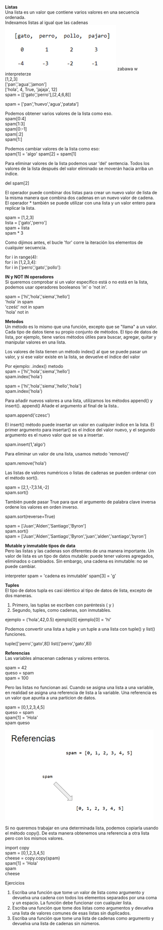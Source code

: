 ﻿**Listas**  
Una lista es un valor que contiene varios valores en una secuencia ordenada.  
Indexamos listas al igual que las cadenas
![](index_lista.png)
zabawa w interpreterze  
[1,2,3]  
['pan','agua','jamon']  
['hola', 4, True, 'jajaja', 12]  
spam = [['gato','perro'],[2,4,6,8]]  

spam = ['pan','huevo','agua','patata']

Podemos obtener varios valores de la lista como eso.  
spam[0:4]  
spam[1:3]  
spam[0:-1]  
spam[:2]  
spam[1:]

Podemos cambiar valores de la lista como eso:  
spam[1] = 'algo'
spam[2] = spam[1]

Para eliminar valores de la lista podemos usar 'del' sentencia. Todos los valores de la lista después del valor eliminado se moverán hacia arriba un índice.

del spam[2]

El operador puede combinar dos listas para crear un nuevo valor de lista de la misma manera que combina dos cadenas en un nuevo valor de cadena. El operador * también se puede utilizar con una lista y un valor entero para replicar la lista.

spam = [1,2,3]  
lista = ['gato','perro']  
spam + lista  
spam * 3  


Como dijimos antes, el bucle 'for' corre la iteración los elementos de cualquier secuencia.

for i in range(4):  
for i in [1,2,3,4]:  
for i in ['perro','gato','pollo']:  

**IN y NOT IN operadores**  
Si queremos comprobar si un valor específico está o no está en la lista, podemos usar operadores booleanos 'in' o 'not in'.

spam = ['hi','hola','siema','hello']  
'hola' in spam   
'cześć' not in spam  
'hola' not in

**Metodos**  
Un método es lo mismo que una función, excepto que se "llama" a un valor.  
Cada tipo de datos tiene su propio conjunto de métodos. El tipo de datos de lista, por ejemplo, tiene varios métodos útiles para buscar, agregar, quitar y manipular valores en una lista.

Los valores de lista tienen un método index() al que se puede pasar un valor, y si ese valor existe en la lista, se devuelve el índice del valor  

Por ejemplo: .index() metodo  
spam = ['hi','hola','siema','hello']    
spam.index('hola')

spam = ['hi','hola','siema','hello','hola']  
spam.index('hola')

Para añadir nuevos valores a una lista, utilizamos los métodos append() y insert().
append() Añade el argumento al final de la lista..

spam.append('czesc')

El insert() método puede insertar un valor en cualquier índice en la lista. El primer argumento para insertar() es el índice del valor nuevo, y el segundo argumento es el nuevo valor que se va a insertar.

spam.insert(1,'algo')

Para eliminar un valor de una lista, usamos metodo 'remove()'

spam.remove('hola')

Las listas de valores numéricos o listas de cadenas se pueden ordenar con el método sort().  

spam = [2,1,-7,3.14,-2]  
spam.sort()  

También puede pasar True para que el argumento de palabra clave inversa ordene los valores en orden inverso.  

spam.sort(reverse=True)

spam = ['Juan','Alden','Santiago','Byron']  
spam.sort()  
spam = ['Juan','Alden','Santiago','Byron','juan','alden','santiago','byron']

**Mutable y inmutable tipos de data**  
Pero las listas y las cadenas son diferentes de una manera importante. Un valor de lista es un tipo de datos mutable: puede tener valores agregados, eliminados o cambiados. Sin embargo, una cadena es inmutable: no se puede cambiar.

interpreter
spam = 'cadena es inmutable'
spam[3] = 'g'

**Tuples**  
El tipo de datos tupla es casi idéntico al tipo de datos de lista, excepto de dos maneras.  
1. Primero, las tuplas se escriben con paréntesis ( y )
2. Segundo, tuples, como cadenas, son inmutables.

ejemplo = ('hola',42,0.5)
ejemplo[0]
ejemplo[0] = 'hi'

Podemos convertir una lista a tuple y un tuple a una lista con tuple() y list() funciones.

tuple(['perro','gato',8])
list(('perro','gato',8))

**Referencias**  
Las variables almacenan cadenas y valores enteros.  

spam = 42  
queso = spam  
spam = 100

Pero las listas no funcionan así. Cuando se asigna una lista a una variable, en realidad se asigna una referencia de lista a la variable. Una referencia es un valor que apunta a una particion de datos.


spam = [0,1,2,3,4,5]  
queso = spam  
spam[1] = 'Hola'  
spam
queso

![](referencias.png)

Si no queremos trabajar en una determinada lista, podemos copiarla usando el método copy(). De esta manera obtenemos una referencia a otra lista pero con los mismos valores.

import copy   
spam = [0,1,2,3,4,5]   
cheese = copy.copy(spam)  
spam[1] = 'Hola'  
spam  
cheese  

Ejercicios
1. Escriba una función que tome un valor de lista como argumento y devuelva una cadena con todos los elementos separados por una coma y un espacio. La función debe funcionar con cualquier lista.
2. Escriba una función que tome dos listas como argumentos y devuelva una lista de valores comunes de esas listas sin duplicados.
3. Escriba una función que tome una lista de cadenas como argumento y devuelva una lista de cadenas sin números.

























    







